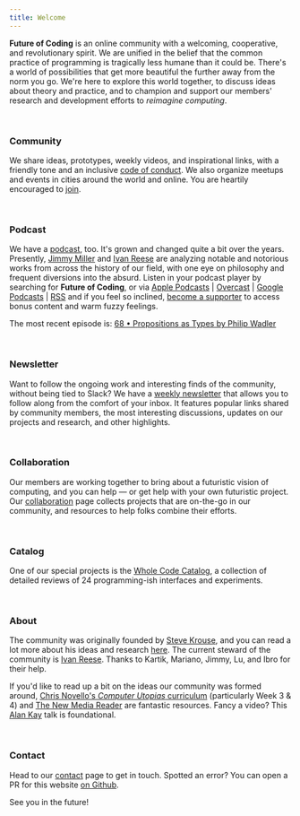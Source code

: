 ```yaml
---
title: Welcome
---
```


**Future of Coding** is an online community with a welcoming, cooperative, and revolutionary spirit. We are unified in the belief that the common practice of programming is tragically less humane than it could be. There's a world of possibilities that get more beautiful the further away from the norm you go. We're here to explore this world together, to discuss ideas about theory and practice, and to champion and support our members' research and development efforts to _reimagine computing_.

<br>

### Community

We share ideas, prototypes, weekly videos, and inspirational links, with a friendly tone and an inclusive [code of conduct](https://github.com/futureofcoding/code-of-conduct). We also organize meetups and events in cities around the world and online. You are heartily encouraged to [join](/community).

<br>

### Podcast

We have a [podcast](/episodes), too. It's grown and changed quite a bit over the years. Presently, [Jimmy Miller](https://twitter.com/jimmyhmiller) and [Ivan Reese](https://twitter.com/spiralganglion) are analyzing notable and notorious works from across the history of our field, with one eye on philosophy and frequent diversions into the absurd. Listen in your podcast player by searching for **Future of Coding**, or via [Apple Podcasts](https://podcasts.apple.com/podcast/future-of-coding/id1265527976) \| [Overcast](https://overcast.fm/itunes1265527976) \| [Google Podcasts](https://podcasts.google.com/?feed=aHR0cHM6Ly93d3cub21ueWNvbnRlbnQuY29tL2QvcGxheWxpc3QvYzQxNTdlNjAtYzdmOC00NzBkLWIxM2YtYTdiMzAwNDBkZjczLzU2NGY0OTNmLWFmMzItNGM0OC04NjJmLWE3YjMwMGU0ZGY0OS9hYzMxNzg1Mi04ODA3LTQ0YjgtOGVmZi1hN2IzMDBlNGRmNTIvcG9kY2FzdC5yc3M) \| [RSS](https://omny.fm/shows/future-of-coding/playlists/podcast.rss) and if you feel so inclined, [become a supporter](https://www.patreon.com/futureofcoding) to access bonus content and warm fuzzy feelings.

The most recent episode is: [68 • Propositions as Types by Philip Wadler](/episodes/068)

<br>

### Newsletter

Want to follow the ongoing work and interesting finds of the community, without being tied to Slack? We have a [weekly newsletter](https://newsletter.futureofcoding.org/) that allows you to follow along from the comfort of your inbox. It features popular links shared by community members, the most interesting discussions, updates on our projects and research, and other highlights.

<br>

### Collaboration

Our members are working together to bring about a futuristic vision of computing, and you can help — or get help with your own futuristic project. Our [collaboration](/collaboration) page collects projects that are on-the-go in our community, and resources to help folks combine their efforts.

<br>

### Catalog

One of our special projects is the [Whole Code Catalog](/catalog), a collection of detailed reviews of 24 programming-ish interfaces and experiments.

<br>

### About

The community was originally founded by [Steve Krouse](https://stevekrouse.com), and you can read a lot more about his ideas and research [here](/about). The current steward of the community is [Ivan Reese](https://ivanish.ca). Thanks to Kartik, Mariano, Jimmy, Lu, and Ibro for their help.

If you'd like to read up a bit on the ideas our community was formed around, [Chris Novello's _Computer Utopias_ curriculum](http://chrisnovello.com/teaching/risd/computer-utopias/) (particularly Week 3 & 4) and [The New Media Reader](https://mitpress.mit.edu/books/new-media-reader) are fantastic resources. Fancy a video? This [Alan Kay](https://www.youtube.com/watch?v=aYT2se94eU0) talk is foundational.

<br>

### Contact

Head to our [contact](/contact) page to get in touch. Spotted an error? You can open a PR for this website [on Github](https://github.com/futureofcoding/futureofcoding.org).

See you in the future!

<!-- Anyone involved in the community who would like to verify their Mastodon link, let me know and I'll add you here! -->

<a rel="nofollow me" href="https://mastodon.social/@spiralganglion"></a>
